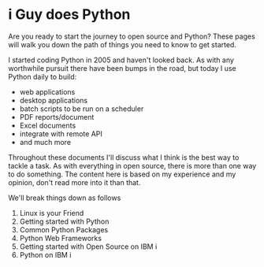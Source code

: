 # i Guy does Python

Are you ready to start the journey to open source and Python? These pages will walk you down the path of things you need to know to get started.

I started coding Python in 2005 and haven't looked back. As with any worthwhile pursuit there have been bumps in the road, but today I use Python daily to build:

* web applications
* desktop applications
* batch scripts to be run on a scheduler
* PDF reports/document
* Excel documents
* integrate with remote API
* and much more

Throughout these documents I'll discuss what I think is the best way to tackle a task. As with everything in open source, there is more than one way to do something. The content here is based on my experience and my opinion, don't read more into it than that.

We'll break things down as follows

1. Linux is your Friend
2. Getting started with Python
3. Common Python Packages
4. Python Web Frameworks
5. Getting started with Open Source on IBM i
6. Python on IBM i


